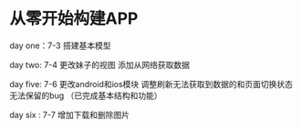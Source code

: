 # 从零开始构建APP

day one：7-3 搭建基本模型

day two: 7-4 更改妹子的视图 添加从网络获取数据

day five: 7-6 更改android和ios模块 调整刷新无法获取到数据的和页面切换状态无法保留的bug （已完成基本结构和功能）

day six : 7-7 增加下载和删除图片
